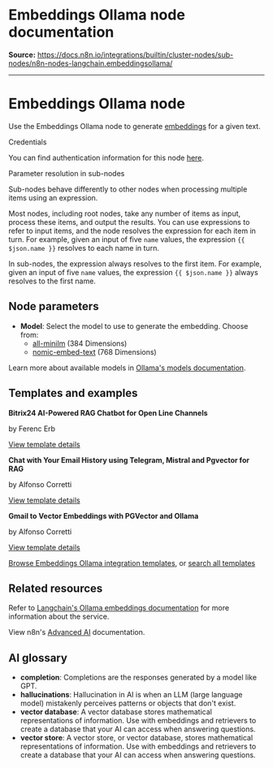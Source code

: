 # Embeddings Ollama node documentation

**Source:** https://docs.n8n.io/integrations/builtin/cluster-nodes/sub-nodes/n8n-nodes-langchain.embeddingsollama/

---

# Embeddings Ollama node

Use the Embeddings Ollama node to generate [embeddings](../../../../../glossary/#ai-embedding) for a given text.

Credentials

You can find authentication information for this node [here](../../../credentials/ollama/).

Parameter resolution in sub-nodes

Sub-nodes behave differently to other nodes when processing multiple items using an expression.

Most nodes, including root nodes, take any number of items as input, process these items, and output the results. You can use expressions to refer to input items, and the node resolves the expression for each item in turn. For example, given an input of five `name` values, the expression `{{ $json.name }}` resolves to each name in turn.

In sub-nodes, the expression always resolves to the first item. For example, given an input of five `name` values, the expression `{{ $json.name }}` always resolves to the first name.

## Node parameters

- **Model**: Select the model to use to generate the embedding. Choose from:
  - [all-minilm](https://ollama.com/library/all-minilm) (384 Dimensions)
  - [nomic-embed-text](https://ollama.com/library/nomic-embed-text) (768 Dimensions)

Learn more about available models in [Ollama's models documentation](https://ollama.ai/library).

## Templates and examples

**Bitrix24 AI-Powered RAG Chatbot for Open Line Channels**

by Ferenc Erb

[View template details](https://n8n.io/workflows/3094-bitrix24-ai-powered-rag-chatbot-for-open-line-channels/)

**Chat with Your Email History using Telegram, Mistral and Pgvector for RAG**

by Alfonso Corretti

[View template details](https://n8n.io/workflows/3763-chat-with-your-email-history-using-telegram-mistral-and-pgvector-for-rag/)

**Gmail to Vector Embeddings with PGVector and Ollama**

by Alfonso Corretti

[View template details](https://n8n.io/workflows/3762-gmail-to-vector-embeddings-with-pgvector-and-ollama/)

[Browse Embeddings Ollama integration templates](https://n8n.io/integrations/embeddings-ollama/), or [search all templates](https://n8n.io/workflows/)

## Related resources

Refer to [Langchain's Ollama embeddings documentation](https://js.langchain.com/docs/integrations/text_embedding/ollama/) for more information about the service.

View n8n's [Advanced AI](../../../../../advanced-ai/) documentation.

## AI glossary

- **completion**: Completions are the responses generated by a model like GPT.
- **hallucinations**: Hallucination in AI is when an LLM (large language model) mistakenly perceives patterns or objects that don't exist.
- **vector database**: A vector database stores mathematical representations of information. Use with embeddings and retrievers to create a database that your AI can access when answering questions.
- **vector store**: A vector store, or vector database, stores mathematical representations of information. Use with embeddings and retrievers to create a database that your AI can access when answering questions.

